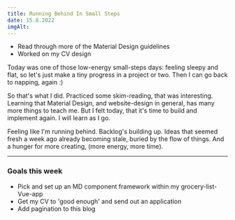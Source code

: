 ```yaml
---
title: Running Behind In Small Steps
date: 15.8.2022
imgAlt:
---
```


-   Read through more of the Material Design guidelines
-   Worked on my CV design

Today was one of those low-energy small-steps days: feeling sleepy and flat, so let's just make a tiny progress in a project or two. Then I can go back to napping, again :)

So that's what I did. Practiced some skim-reading, that was interesting. Learning that Material Design, and website-design in general, has many more things to teach me. But I felt today, that it's time to build and implement again. I will learn as I go.

Feeling like I'm running behind. Backlog's building up. Ideas that seemed fresh a week ago already becoming stale, buried by the flow of things. And a hunger for more creating, (more energy, more time).

---

### Goals this week

-   Pick and set up an MD component framework within my grocery-list-Vue-app
-   Get my CV to 'good enough' and send out an application
-   Add pagination to this blog
